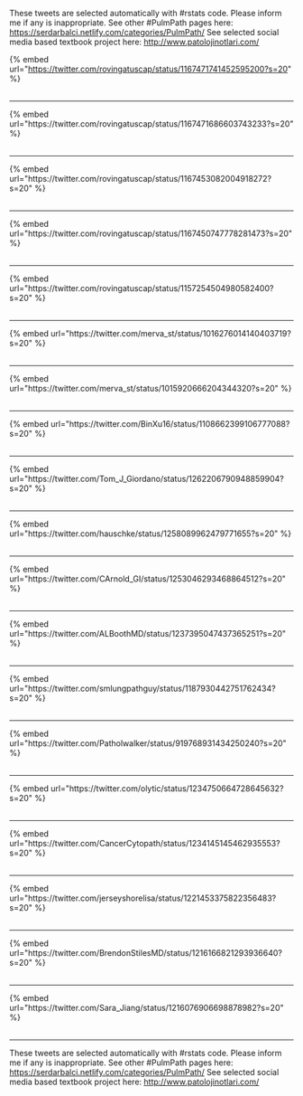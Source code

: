

These tweets are selected automatically with #rstats code. Please inform me if any is inappropriate.
See other #PulmPath pages here: https://serdarbalci.netlify.com/categories/PulmPath/ 
See selected social media based textbook project here: http://www.patolojinotlari.com/

{% embed url="https://twitter.com/rovingatuscap/status/1167471741452595200?s=20" %}<br>
<br>
<hr>
{% embed url="https://twitter.com/rovingatuscap/status/1167471686603743233?s=20" %}<br>
<br>
<hr>
{% embed url="https://twitter.com/rovingatuscap/status/1167453082004918272?s=20" %}<br>
<br>
<hr>
{% embed url="https://twitter.com/rovingatuscap/status/1167450747778281473?s=20" %}<br>
<br>
<hr>
{% embed url="https://twitter.com/rovingatuscap/status/1157254504980582400?s=20" %}<br>
<br>
<hr>
{% embed url="https://twitter.com/merva_st/status/1016276014140403719?s=20" %}<br>
<br>
<hr>
{% embed url="https://twitter.com/merva_st/status/1015920666204344320?s=20" %}<br>
<br>
<hr>
{% embed url="https://twitter.com/BinXu16/status/1108662399106777088?s=20" %}<br>
<br>
<hr>
{% embed url="https://twitter.com/Tom_J_Giordano/status/1262206790948859904?s=20" %}<br>
<br>
<hr>
{% embed url="https://twitter.com/hauschke/status/1258089962479771655?s=20" %}<br>
<br>
<hr>
{% embed url="https://twitter.com/CArnold_GI/status/1253046293468864512?s=20" %}<br>
<br>
<hr>
{% embed url="https://twitter.com/ALBoothMD/status/1237395047437365251?s=20" %}<br>
<br>
<hr>
{% embed url="https://twitter.com/smlungpathguy/status/1187930442751762434?s=20" %}<br>
<br>
<hr>
{% embed url="https://twitter.com/Patholwalker/status/919768931434250240?s=20" %}<br>
<br>
<hr>
{% embed url="https://twitter.com/olytic/status/1234750664728645632?s=20" %}<br>
<br>
<hr>
{% embed url="https://twitter.com/CancerCytopath/status/1234145145462935553?s=20" %}<br>
<br>
<hr>
{% embed url="https://twitter.com/jerseyshorelisa/status/1221453375822356483?s=20" %}<br>
<br>
<hr>
{% embed url="https://twitter.com/BrendonStilesMD/status/1216166821293936640?s=20" %}<br>
<br>
<hr>
{% embed url="https://twitter.com/Sara_Jiang/status/1216076906698878982?s=20" %}<br>
<br>
<hr>


These tweets are selected automatically with #rstats code. Please inform me if any is inappropriate.
See other #PulmPath pages here: https://serdarbalci.netlify.com/categories/PulmPath/ 
See selected social media based textbook project here: http://www.patolojinotlari.com/
